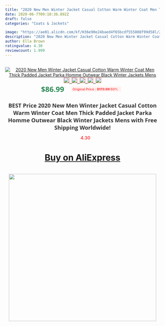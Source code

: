 ```yaml
---
title: "2020 New Men Winter Jacket Casual Cotton Warm Winter Coat Men Thick Padded Jacket Parka Homme Outwear Black Winter Jackets Mens"
date: 2020-06-7T09:10:36.892Z
draft: false
categories: "Coats & Jackets"

image: "https://ae01.alicdn.com/kf/H36e90e24baed4f65bcdf555808f99d58l/2020-New-Men-Winter-Jacket-Casual-Cotton-Warm-Winter-Coat-Men-Thick-Padded-Jacket-Parka-Homme.jpg"
description: "2020 New Men Winter Jacket Casual Cotton Warm Winter Coat Men Thick Padded Jacket Parka Homme Outwear Black Winter Jackets Mens"
author: Ella Brown
ratingvalue: 4.30
reviewcount: 1.999
---
```

<br>
<div style="text-align: center;">
<a href="https://s.click.aliexpress.com/e/_ATYAeZ" target="_blank" rel="nofollow noopener noreferrer"><img alt="2020 New Men Winter Jacket Casual Cotton Warm Winter Coat Men Thick Padded Jacket Parka Homme Outwear Black Winter Jackets Mens" class="magnifier-image" src="https://ae01.alicdn.com/kf/H36e90e24baed4f65bcdf555808f99d58l/2020-New-Men-Winter-Jacket-Casual-Cotton-Warm-Winter-Coat-Men-Thick-Padded-Jacket-Parka-Homme.jpg_640x640.jpg">
<br>
<img style="border:1px solid salmon" src="https://ae01.alicdn.com/kf/H36e90e24baed4f65bcdf555808f99d58l/2020-New-Men-Winter-Jacket-Casual-Cotton-Warm-Winter-Coat-Men-Thick-Padded-Jacket-Parka-Homme.jpg_120x120.jpg">&nbsp;&nbsp;<img style="border:1px solid salmon" src="https://ae01.alicdn.com/kf/Haf292df21bd648fd9df4c6ba2fb7e7ff4/2020-New-Men-Winter-Jacket-Casual-Cotton-Warm-Winter-Coat-Men-Thick-Padded-Jacket-Parka-Homme.jpg_120x120.jpg">&nbsp;&nbsp;<img style="border:1px solid salmon" src="https://ae01.alicdn.com/kf/Hc68e29bb21214348bbe6b15f155a5ed44/2020-New-Men-Winter-Jacket-Casual-Cotton-Warm-Winter-Coat-Men-Thick-Padded-Jacket-Parka-Homme.jpg_120x120.jpg">&nbsp;&nbsp;<img style="border:1px solid salmon" src="https://ae01.alicdn.com/kf/H2c4f57b0028a40afa130bb25d8aa75daj/2020-New-Men-Winter-Jacket-Casual-Cotton-Warm-Winter-Coat-Men-Thick-Padded-Jacket-Parka-Homme.jpg_120x120.jpg">&nbsp;&nbsp;<img style="border:1px solid salmon" src="https://ae01.alicdn.com/kf/H3e7909523fcf42f4acdd63eb04a10735D/2020-New-Men-Winter-Jacket-Casual-Cotton-Warm-Winter-Coat-Men-Thick-Padded-Jacket-Parka-Homme.jpg_120x120.jpg"></a></div><br0>
<div style="text-align: center;"><span style="background-color: white; border: 0px; box-sizing: border-box; color: seagreen; display: inline-block; font-family: &quot;open sans&quot; , &quot;arial&quot; , &quot;helvetica&quot; , sans-serif , &quot;heiti&quot;; font-size: 24px; font-stretch: inherit; font-weight: 700; line-height: inherit; margin: 0px 10px 0px 0px; padding: 0px; vertical-align: middle;">$86.99 </span>
<span style="background: rgb(255 , 241 , 241); border-radius: 3px; border: 0px; box-sizing: border-box; color: #ff4747; display: inline-block; font-family: inherit; font-size: 12px; font-stretch: inherit; font-style: inherit; font-variant: inherit; font-weight: 600; line-height: inherit; margin: 0px; padding: 2px 5px; transform: scale(0.9); vertical-align: middle;">Original Price : <b style="text-decoration: line-through;">$173.98 </b> 50%&nbsp;&nbsp;</span></div>
<h1 style="color: #333333; display: inline-block; font-family: &quot;open sans&quot; , &quot;arial&quot; , &quot;helvetica&quot; , sans-serif , &quot;heiti&quot;; font-size: 18px; font-stretch: inherit; font-weight: 700; text-align: center;">BEST Price 2020 New Men Winter Jacket Casual Cotton Warm Winter Coat Men Thick Padded Jacket Parka Homme Outwear Black Winter Jackets Mens with Free Shipping Worldwide!</h1>
<div style="color: #ff4747; text-align: center;">
<img src="https://4.bp.blogspot.com/-M0ZcTcb-5uY/XleCXlxnR4I/AAAAAAAAAEc/OrjgMkXV1oMQFaCRZj5HQwOCBcu3w1FegCPcBGAYYCw/s1600/star.png" style="height: 15px;">&nbsp;<b>4.30</b></div>
<div class="button_cont" align="center"><a class="buynow_a" href="https://s.click.aliexpress.com/e/_ATYAeZ" target="_blank" rel="nofollow noopener noreferrer"><H1>Buy on AliExpress</H1></a></div><br>
<div class="separator" style="clear: both; text-align: center;">
<img src="https://lh3.googleusercontent.com/-pTy5HemUv9M/XlePHvY0dAI/AAAAAAAAAE4/0nX5iRUoIWY8eMW9Dpxeirr157OZliDIgCLcBGAsYHQ/s1600/badge.gif" width="480">
</div>
